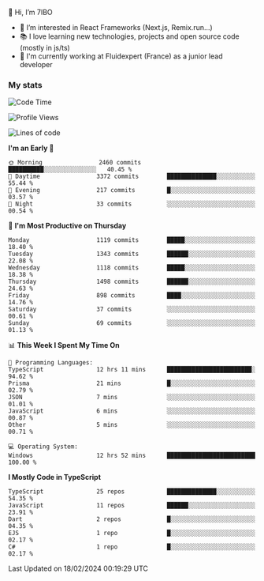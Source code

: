 👋 Hi, I’m 7IBO

- 👀 I’m interested in React Frameworks (Next.js, Remix.run...)
- 📚 I love learning new technologies, projects and open source code (mostly in js/ts)
- 💼 I'm currently working at Fluidexpert (France) as a junior lead developer

### My stats
<!--START_SECTION:waka-->
![Code Time](http://img.shields.io/badge/Code%20Time-499%20hrs%2032%20mins-blue)

![Profile Views](http://img.shields.io/badge/Profile%20Views-3-blue)

![Lines of code](https://img.shields.io/badge/From%20Hello%20World%20I%27ve%20Written-7.2%20million%20lines%20of%20code-blue)

**I'm an Early 🐤** 

```text
🌞 Morning                2460 commits        ██████████░░░░░░░░░░░░░░░   40.45 % 
🌆 Daytime                3372 commits        ██████████████░░░░░░░░░░░   55.44 % 
🌃 Evening                217 commits         █░░░░░░░░░░░░░░░░░░░░░░░░   03.57 % 
🌙 Night                  33 commits          ░░░░░░░░░░░░░░░░░░░░░░░░░   00.54 % 
```
📅 **I'm Most Productive on Thursday** 

```text
Monday                   1119 commits        █████░░░░░░░░░░░░░░░░░░░░   18.40 % 
Tuesday                  1343 commits        ██████░░░░░░░░░░░░░░░░░░░   22.08 % 
Wednesday                1118 commits        █████░░░░░░░░░░░░░░░░░░░░   18.38 % 
Thursday                 1498 commits        ██████░░░░░░░░░░░░░░░░░░░   24.63 % 
Friday                   898 commits         ████░░░░░░░░░░░░░░░░░░░░░   14.76 % 
Saturday                 37 commits          ░░░░░░░░░░░░░░░░░░░░░░░░░   00.61 % 
Sunday                   69 commits          ░░░░░░░░░░░░░░░░░░░░░░░░░   01.13 % 
```


📊 **This Week I Spent My Time On** 

```text
💬 Programming Languages: 
TypeScript               12 hrs 11 mins      ████████████████████████░   94.62 % 
Prisma                   21 mins             █░░░░░░░░░░░░░░░░░░░░░░░░   02.79 % 
JSON                     7 mins              ░░░░░░░░░░░░░░░░░░░░░░░░░   01.01 % 
JavaScript               6 mins              ░░░░░░░░░░░░░░░░░░░░░░░░░   00.87 % 
Other                    5 mins              ░░░░░░░░░░░░░░░░░░░░░░░░░   00.71 % 

💻 Operating System: 
Windows                  12 hrs 52 mins      █████████████████████████   100.00 % 
```

**I Mostly Code in TypeScript** 

```text
TypeScript               25 repos            ██████████████░░░░░░░░░░░   54.35 % 
JavaScript               11 repos            ██████░░░░░░░░░░░░░░░░░░░   23.91 % 
Dart                     2 repos             █░░░░░░░░░░░░░░░░░░░░░░░░   04.35 % 
EJS                      1 repo              █░░░░░░░░░░░░░░░░░░░░░░░░   02.17 % 
C#                       1 repo              █░░░░░░░░░░░░░░░░░░░░░░░░   02.17 % 
```




 Last Updated on 18/02/2024 00:19:29 UTC
<!--END_SECTION:waka-->

